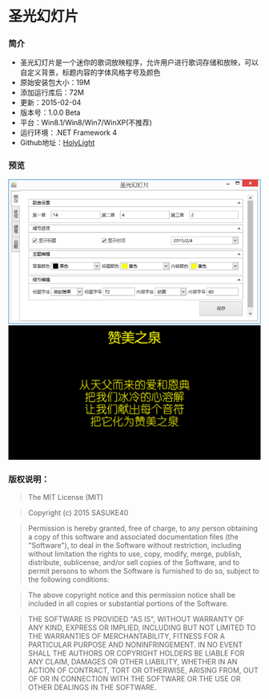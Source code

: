 # 圣光幻灯片

### 简介

* 圣光幻灯片是一个迷你的歌词放映程序，允许用户进行歌词存储和放映，可以自定义背景，标题内容的字体风格字号及颜色
* 原始安装包大小：19M
* 添加运行库后：72M
* 更新：2015-02-04
* 版本号：1.0.0 Beta
* 平台：Win8.1/Win8/Win7/WinXP(不推荐)
* 运行环境：.NET Framework 4
* Github地址：[HolyLight](https://github.com/SASUKE40/HolyLight)

### 预览

![Preview1](https://raw.githubusercontent.com/SASUKE40/HolyLight/master/HolyLight/doc/Preview1.png "预览1")
![Preview2](https://raw.githubusercontent.com/SASUKE40/HolyLight/master/HolyLight/doc/Preview2.png "预览2")

### 版权说明：

> The MIT License (MIT)

> Copyright (c) 2015 SASUKE40

> Permission is hereby granted, free of charge, to any person obtaining a copy
of this software and associated documentation files (the "Software"), to deal
in the Software without restriction, including without limitation the rights
to use, copy, modify, merge, publish, distribute, sublicense, and/or sell
copies of the Software, and to permit persons to whom the Software is
furnished to do so, subject to the following conditions:

> The above copyright notice and this permission notice shall be included in all
copies or substantial portions of the Software.

> THE SOFTWARE IS PROVIDED "AS IS", WITHOUT WARRANTY OF ANY KIND, EXPRESS OR
IMPLIED, INCLUDING BUT NOT LIMITED TO THE WARRANTIES OF MERCHANTABILITY,
FITNESS FOR A PARTICULAR PURPOSE AND NONINFRINGEMENT. IN NO EVENT SHALL THE
AUTHORS OR COPYRIGHT HOLDERS BE LIABLE FOR ANY CLAIM, DAMAGES OR OTHER
LIABILITY, WHETHER IN AN ACTION OF CONTRACT, TORT OR OTHERWISE, ARISING FROM,
OUT OF OR IN CONNECTION WITH THE SOFTWARE OR THE USE OR OTHER DEALINGS IN THE
SOFTWARE.
